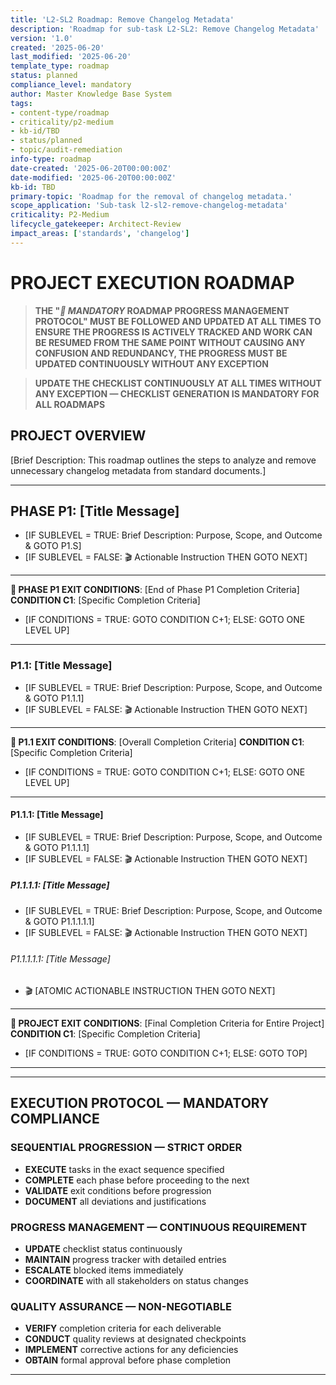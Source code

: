```yaml
---
title: 'L2-SL2 Roadmap: Remove Changelog Metadata'
description: 'Roadmap for sub-task L2-SL2: Remove Changelog Metadata'
version: '1.0'
created: '2025-06-20'
last_modified: '2025-06-20'
template_type: roadmap
status: planned
compliance_level: mandatory
author: Master Knowledge Base System
tags:
- content-type/roadmap
- criticality/p2-medium
- kb-id/TBD
- status/planned
- topic/audit-remediation
info-type: roadmap
date-created: '2025-06-20T00:00:00Z'
date-modified: '2025-06-20T00:00:00Z'
kb-id: TBD
primary-topic: 'Roadmap for the removal of changelog metadata.'
scope_application: 'Sub-task l2-sl2-remove-changelog-metadata'
criticality: P2-Medium
lifecycle_gatekeeper: Architect-Review
impact_areas: ['standards', 'changelog']
---
```

# PROJECT EXECUTION ROADMAP

>**THE "*🚨 MANDATORY* ROADMAP PROGRESS MANAGEMENT PROTOCOL" **MUST** BE FOLLOWED AND UPDATED AT ALL TIMES TO ENSURE THE PROGRESS IS ACTIVELY TRACKED AND WORK CAN BE RESUMED FROM THE SAME POINT WITHOUT CAUSING ANY CONFUSION AND REDUNDANCY, THE PROGRESS **MUST** BE UPDATED CONTINUOUSLY WITHOUT ANY EXCEPTION**

>**UPDATE THE CHECKLIST CONTINUOUSLY AT ALL TIMES WITHOUT ANY EXCEPTION — CHECKLIST GENERATION IS **MANDATORY** FOR ALL ROADMAPS**

## PROJECT OVERVIEW

[Brief Description: This roadmap outlines the steps to analyze and remove unnecessary changelog metadata from standard documents.]

---

## PHASE P1: [Title Message]
- [IF SUBLEVEL = TRUE: Brief Description: Purpose, Scope, and Outcome & GOTO P1.S]
- [IF SUBLEVEL = FALSE: 🎬 Actionable Instruction THEN GOTO NEXT]

---

**🏁 PHASE P1 EXIT CONDITIONS**: [End of Phase P1 Completion Criteria]
**CONDITION C1**: [Specific Completion Criteria]
- [IF CONDITIONS = TRUE: GOTO CONDITION C+1; ELSE: GOTO ONE LEVEL UP]

---

### P1.1: [Title Message]
- [IF SUBLEVEL = TRUE: Brief Description: Purpose, Scope, and Outcome & GOTO P1.1.1]
- [IF SUBLEVEL = FALSE: 🎬 Actionable Instruction THEN GOTO NEXT]

---

**🏁 P1.1 EXIT CONDITIONS**: [Overall Completion Criteria]
**CONDITION C1**: [Specific Completion Criteria]
- [IF CONDITIONS = TRUE: GOTO CONDITION C+1; ELSE: GOTO ONE LEVEL UP]

---

#### P1.1.1: [Title Message]
- [IF SUBLEVEL = TRUE: Brief Description: Purpose, Scope, and Outcome & GOTO P1.1.1.1]
- [IF SUBLEVEL = FALSE: 🎬 Actionable Instruction THEN GOTO NEXT]

##### P1.1.1.1: [Title Message]
- [IF SUBLEVEL = TRUE: Brief Description: Purpose, Scope, and Outcome & GOTO P1.1.1.1.1]
- [IF SUBLEVEL = FALSE: 🎬 Actionable Instruction THEN GOTO NEXT]

###### P1.1.1.1.1: [Title Message]
- 🎬 [ATOMIC ACTIONABLE INSTRUCTION THEN GOTO NEXT]

---

**🏁 PROJECT EXIT CONDITIONS**: [Final Completion Criteria for Entire Project]
**CONDITION C1**: [Specific Completion Criteria]
- [IF CONDITIONS = TRUE: GOTO CONDITION C+1; ELSE: GOTO TOP]

---
---

## EXECUTION PROTOCOL — MANDATORY COMPLIANCE

### **SEQUENTIAL PROGRESSION — STRICT ORDER**
- **EXECUTE** tasks in the exact sequence specified
- **COMPLETE** each phase before proceeding to the next
- **VALIDATE** exit conditions before progression
- **DOCUMENT** all deviations and justifications

### **PROGRESS MANAGEMENT — CONTINUOUS REQUIREMENT**
- **UPDATE** checklist status continuously
- **MAINTAIN** progress tracker with detailed entries
- **ESCALATE** blocked items immediately
- **COORDINATE** with all stakeholders on status changes

### **QUALITY ASSURANCE — NON-NEGOTIABLE**
- **VERIFY** completion criteria for each deliverable
- **CONDUCT** quality reviews at designated checkpoints
- **IMPLEMENT** corrective actions for any deficiencies
- **OBTAIN** formal approval before phase completion

--- 